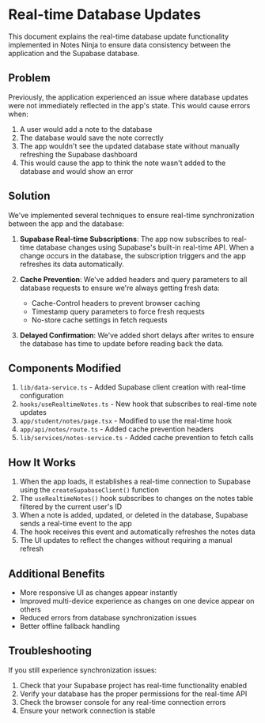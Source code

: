 # Real-time Database Updates

This document explains the real-time database update functionality implemented in Notes Ninja to ensure data consistency between the application and the Supabase database.

## Problem

Previously, the application experienced an issue where database updates were not immediately reflected in the app's state. This would cause errors when:

1. A user would add a note to the database
2. The database would save the note correctly
3. The app wouldn't see the updated database state without manually refreshing the Supabase dashboard
4. This would cause the app to think the note wasn't added to the database and would show an error

## Solution

We've implemented several techniques to ensure real-time synchronization between the app and the database:

1. **Supabase Real-time Subscriptions**: The app now subscribes to real-time database changes using Supabase's built-in real-time API. When a change occurs in the database, the subscription triggers and the app refreshes its data automatically.

2. **Cache Prevention**: We've added headers and query parameters to all database requests to ensure we're always getting fresh data:
   - Cache-Control headers to prevent browser caching
   - Timestamp query parameters to force fresh requests
   - No-store cache settings in fetch requests

3. **Delayed Confirmation**: We've added short delays after writes to ensure the database has time to update before reading back the data.

## Components Modified

1. `lib/data-service.ts` - Added Supabase client creation with real-time configuration
2. `hooks/useRealtimeNotes.ts` - New hook that subscribes to real-time note updates
3. `app/student/notes/page.tsx` - Modified to use the real-time hook
4. `app/api/notes/route.ts` - Added cache prevention headers
5. `lib/services/notes-service.ts` - Added cache prevention to fetch calls

## How It Works

1. When the app loads, it establishes a real-time connection to Supabase using the `createSupabaseClient()` function
2. The `useRealtimeNotes()` hook subscribes to changes on the notes table filtered by the current user's ID
3. When a note is added, updated, or deleted in the database, Supabase sends a real-time event to the app
4. The hook receives this event and automatically refreshes the notes data
5. The UI updates to reflect the changes without requiring a manual refresh

## Additional Benefits

- More responsive UI as changes appear instantly
- Improved multi-device experience as changes on one device appear on others
- Reduced errors from database synchronization issues
- Better offline fallback handling

## Troubleshooting

If you still experience synchronization issues:

1. Check that your Supabase project has real-time functionality enabled
2. Verify your database has the proper permissions for the real-time API
3. Check the browser console for any real-time connection errors
4. Ensure your network connection is stable 